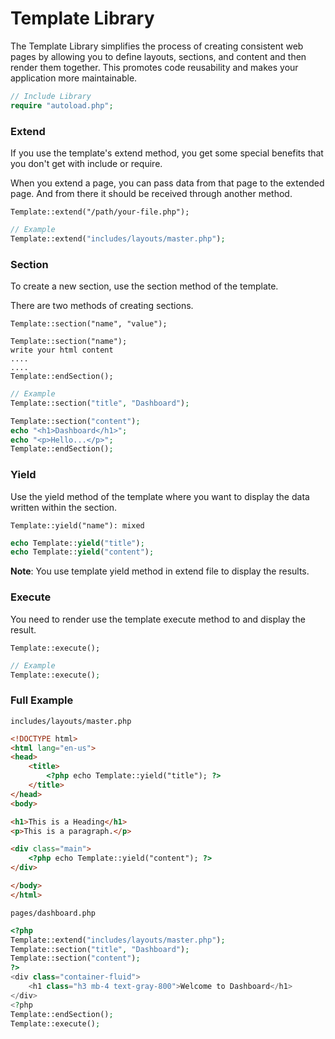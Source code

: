 # Template Library

The Template Library simplifies the process of creating consistent web pages by allowing you to define 
layouts, sections, and content and then render them together. This promotes code reusability and makes 
your application more maintainable.

```php
// Include Library
require "autoload.php";
```

### Extend
If you use the template's extend method, you get some special benefits that you don't get with include or require.

When you extend a page, you can pass data from that page to the extended page. And from there it should be received 
through another method.

```text
Template::extend("/path/your-file.php");
```

```php
// Example
Template::extend("includes/layouts/master.php");
```

### Section
To create a new section, use the section method of the template.

There are two methods of creating sections.

```text
Template::section("name", "value");
```

```text
Template::section("name");
write your html content
....
....
Template::endSection();
```


```php
// Example
Template::section("title", "Dashboard");

Template::section("content");
echo "<h1>Dashboard</h1>";
echo "<p>Hello...</p>";
Template::endSection();
```

### Yield
Use the yield method of the template where you want to display the data written within the section.

```text
Template::yield("name"): mixed
```

```php
echo Template::yield("title");
echo Template::yield("content");
```
__Note__: You use template yield method in extend file to display the results.

### Execute
You need to render use the template execute method to and display the result.

```text
Template::execute();
```

```php
// Example
Template::execute();
```

### Full Example

`includes/layouts/master.php`

```html
<!DOCTYPE html>
<html lang="en-us">
<head>
    <title>
        <?php echo Template::yield("title"); ?>
    </title>
</head>
<body>

<h1>This is a Heading</h1>  
<p>This is a paragraph.</p>

<div class="main">
    <?php echo Template::yield("content"); ?>
</div>

</body>
</html>
```

`pages/dashboard.php`

```php
<?php
Template::extend("includes/layouts/master.php");
Template::section("title", "Dashboard");
Template::section("content");
?>
<div class="container-fluid">
    <h1 class="h3 mb-4 text-gray-800">Welcome to Dashboard</h1>
</div>
<?php
Template::endSection();
Template::execute();

```
